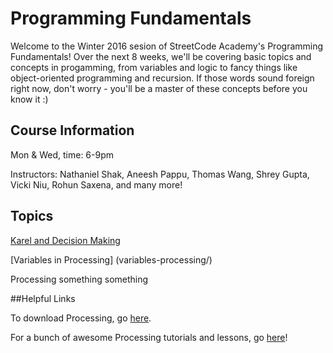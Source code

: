 # Programming Fundamentals

Welcome to the Winter 2016 sesion of StreetCode Academy's Programming Fundamentals! Over the next 8 weeks, we'll be covering basic topics and concepts in progamming, from variables and logic to fancy things like object-oriented programming and recursion. If those words sound foreign right now, don't worry - you'll be a master of these concepts before you know it :)

## Course Information
Mon & Wed, time: 6-9pm

Instructors: Nathaniel Shak, Aneesh Pappu, Thomas Wang, Shrey Gupta, Vicki Niu, Rohun Saxena, and many more!

## Topics

[Karel and Decision Making](karel-controlflow/)

[Variables in Processing] (variables-processing/)

Processing something something

##Helpful Links

To download Processing, go [here](https://processing.org/download/?processing).

For a bunch of awesome Processing tutorials and lessons, go [here](https://processing.org/tutorials/)!